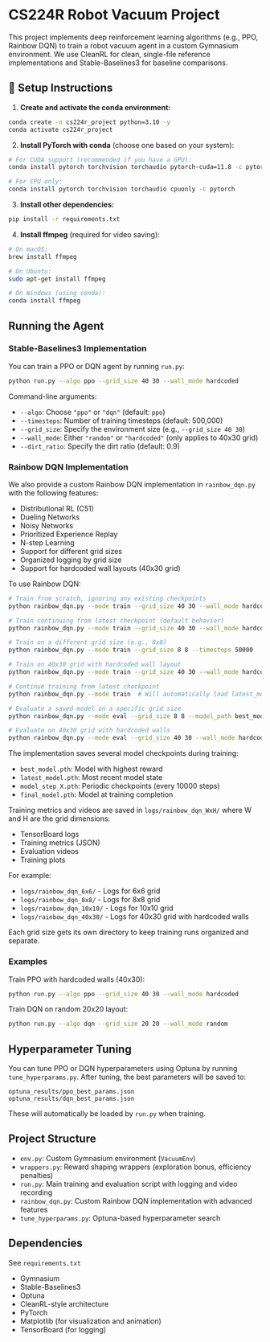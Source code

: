 # CS224R Robot Vacuum Project

This project implements deep reinforcement learning algorithms (e.g., PPO, Rainbow DQN) to train a robot vacuum agent in a custom Gymnasium environment. We use CleanRL for clean, single-file reference implementations and Stable-Baselines3 for baseline comparisons.

## 🔧 Setup Instructions

1. **Create and activate the conda environment:**

```bash
conda create -n cs224r_project python=3.10 -y
conda activate cs224r_project
```

2. **Install PyTorch with conda** (choose one based on your system):

```bash
# For CUDA support (recommended if you have a GPU):
conda install pytorch torchvision torchaudio pytorch-cuda=11.8 -c pytorch -c nvidia

# For CPU only:
conda install pytorch torchvision torchaudio cpuonly -c pytorch
```

3. **Install other dependencies:**

```bash
pip install -r requirements.txt
```

4. **Install ffmpeg** (required for video saving):

```bash
# On macOS:
brew install ffmpeg

# On Ubuntu:
sudo apt-get install ffmpeg

# On Windows (using conda):
conda install ffmpeg
```

## Running the Agent

### Stable-Baselines3 Implementation
You can train a PPO or DQN agent by running `run.py`:

```bash
python run.py --algo ppo --grid_size 40 30 --wall_mode hardcoded
```

Command-line arguments:
- `--algo`: Choose `"ppo"` or `"dqn"` (default: `ppo`)
- `--timesteps`: Number of training timesteps (default: 500,000)
- `--grid_size`: Specify the environment size (e.g., `--grid_size 40 30`)
- `--wall_mode`: Either `"random"` or `"hardcoded"` (only applies to 40x30 grid)
- `--dirt_ratio`: Specify the dirt ratio (default: 0.9)

### Rainbow DQN Implementation
We also provide a custom Rainbow DQN implementation in `rainbow_dqn.py` with the following features:
- Distributional RL (C51)
- Dueling Networks
- Noisy Networks
- Prioritized Experience Replay
- N-step Learning
- Support for different grid sizes
- Organized logging by grid size
- Support for hardcoded wall layouts (40x30 grid)

To use Rainbow DQN:

```bash
# Train from scratch, ignoring any existing checkpoints
python rainbow_dqn.py --mode train --grid_size 40 30 --wall_mode hardcoded --timesteps 50000 --from_scratch

# Train continuing from latest checkpoint (default behavior)
python rainbow_dqn.py --mode train --grid_size 40 30 --wall_mode hardcoded --timesteps 50000

# Train on a different grid size (e.g., 8x8)
python rainbow_dqn.py --mode train --grid_size 8 8 --timesteps 50000

# Train on 40x30 grid with hardcoded wall layout
python rainbow_dqn.py --mode train --grid_size 40 30 --wall_mode hardcoded --timesteps 50000

# Continue training from latest checkpoint
python rainbow_dqn.py --mode train  # Will automatically load latest_model.pth if it exists

# Evaluate a saved model on a specific grid size
python rainbow_dqn.py --mode eval --grid_size 8 8 --model_path best_model.pth --eval_episodes 5

# Evaluate on 40x30 grid with hardcoded walls
python rainbow_dqn.py --mode eval --grid_size 40 30 --wall_mode hardcoded --model_path best_model.pth --eval_episodes 5
```

The implementation saves several model checkpoints during training:
- `best_model.pth`: Model with highest reward
- `latest_model.pth`: Most recent model state
- `model_step_X.pth`: Periodic checkpoints (every 10000 steps)
- `final_model.pth`: Model at training completion

Training metrics and videos are saved in `logs/rainbow_dqn_WxH/` where W and H are the grid dimensions:
- TensorBoard logs
- Training metrics (JSON)
- Evaluation videos
- Training plots

For example:
- `logs/rainbow_dqn_6x6/` - Logs for 6x6 grid
- `logs/rainbow_dqn_8x8/` - Logs for 8x8 grid
- `logs/rainbow_dqn_10x10/` - Logs for 10x10 grid
- `logs/rainbow_dqn_40x30/` - Logs for 40x30 grid with hardcoded walls

Each grid size gets its own directory to keep training runs organized and separate.

### Examples

Train PPO with hardcoded walls (40x30):
```bash
python run.py --algo ppo --grid_size 40 30 --wall_mode hardcoded
```

Train DQN on random 20x20 layout:
```bash
python run.py --algo dqn --grid_size 20 20 --wall_mode random
```

## Hyperparameter Tuning

You can tune PPO or DQN hyperparameters using Optuna by running `tune_hyperparams.py`. After tuning, the best parameters will be saved to:

```
optuna_results/ppo_best_params.json
optuna_results/dqn_best_params.json
```

These will automatically be loaded by `run.py` when training.

## Project Structure

- `env.py`: Custom Gymnasium environment (`VacuumEnv`)
- `wrappers.py`: Reward shaping wrappers (exploration bonus, efficiency penalties)
- `run.py`: Main training and evaluation script with logging and video recording
- `rainbow_dqn.py`: Custom Rainbow DQN implementation with advanced features
- `tune_hyperparams.py`: Optuna-based hyperparameter search

## Dependencies
See `requirements.txt`
- Gymnasium
- Stable-Baselines3
- Optuna
- CleanRL-style architecture
- PyTorch
- Matplotlib (for visualization and animation)
- TensorBoard (for logging)

